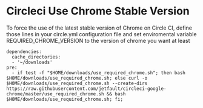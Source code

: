 # Circleci Use Chrome Stable Version

To force the use of the latest stable version of Chrome on Circle CI, define those lines in your circle.yml configuration file and set enviromental variable REQUIRED_CHROME_VERSION to the version of chrome you want at least

```
dependencies:
  cache_directories:
  - '~/downloads'
pre:
  - if test -f "$HOME/downloads/use_required_chrome.sh"; then bash $HOME/downloads/use_required_chrome.sh; else curl -o $HOME/downloads/use_required_chrome.sh --create-dirs https://raw.githubusercontent.com/jetfault/circleci-google-chrome/master/use_required_chrome.sh && bash $HOME/downloads/use_required_chrome.sh; fi;
